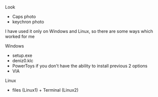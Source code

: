 Look 
- Caps photo
- keychron photo

I have used it only on Windows and Linux, so there are some ways which worked for me

Windows
- setup.exe
- deniz0.klc
- PowerToys if you don't have the ability to install previous 2 options
- VIA

Linux
- files (Linux1) + Terminal (Linux2)

